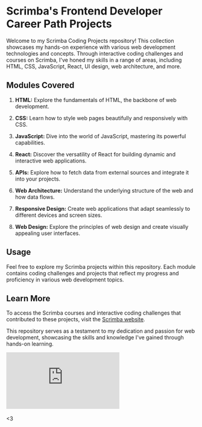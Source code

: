 # Scrimba's Frontend Developer Career Path Projects

Welcome to my Scrimba Coding Projects repository! This collection showcases my hands-on experience with various web development technologies and concepts. Through interactive coding challenges and courses on Scrimba, I've honed my skills in a range of areas, including HTML, CSS, JavaScript, React, UI design, web architecture, and more.

## Modules Covered

1. **HTML:** Explore the fundamentals of HTML, the backbone of web development.

2. **CSS:** Learn how to style web pages beautifully and responsively with CSS.

3. **JavaScript:** Dive into the world of JavaScript, mastering its powerful capabilities.

4. **React:** Discover the versatility of React for building dynamic and interactive web applications.

5. **APIs:** Explore how to fetch data from external sources and integrate it into your projects.

6. **Web Architecture:** Understand the underlying structure of the web and how data flows.

7. **Responsive Design:** Create web applications that adapt seamlessly to different devices and screen sizes.

8. **Web Design:** Explore the principles of web design and create visually appealing user interfaces.

## Usage

Feel free to explore my Scrimba projects within this repository. Each module contains coding challenges and projects that reflect my progress and proficiency in various web development topics.

## Learn More

To access the Scrimba courses and interactive coding challenges that contributed to these projects, visit the [Scrimba website](https://www.scrimba.com/).

This repository serves as a testament to my dedication and passion for web development, showcasing the skills and knowledge I've gained through hands-on learning.

![image](https://github.com/RealChoki/Scrimba-Projects/blob/main/CERTIFICATE%20OF%20COMPLETION%20-%20The%20Frontend%20Developer%20Career%20Path.pdf)

<3
